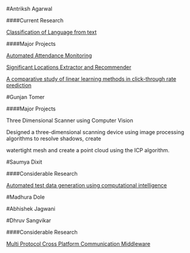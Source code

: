 #Antriksh Agarwal

####Current Research

[Classification of Language from text](https://github.com/evamy/ClassifyLanguage)

####Major Projects

[Automated Attendance Monitoring](https://github.com/evamy/attendance)

[Significant Locations Extractor and Recommender](https://github.com/MLDaily/HyperDrive)

[A comparative study of linear learning methods in click-through rate prediction](http://ieeexplore.ieee.org/abstract/document/7489611/)

#Gunjan Tomer

####Major Projects

Three Dimensional Scanner using Computer Vision

Designed a three-dimensional scanning device using image processing algorithms to resolve shadows, create

watertight mesh and create a point cloud using the ICP algorithm.

#Saumya Dixit

####Considerable Research

[Automated test data generation using computational intelligence](http://ieeexplore.ieee.org/document/7359319/)

#Madhura Dole

#Abhishek Jagwani

#Dhruv Sangvikar

####Considerable Research

[Multi Protocol Cross Platform Communication Middleware](https://www.ijert.org/view-pdf/9747/multi-protocol-cross-platform-communication-middleware)
